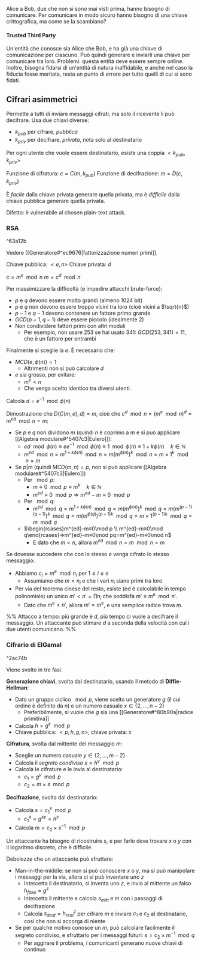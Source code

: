 Alice a Bob, due che non si sono mai visti prima, hanno bisogno di comunicare.
Per comunicare in modo sicuro hanno bisogno di una chiave crittografica, ma come se la scambiano?

#### Trusted Third Party

Un'entità che conosce sia Alice che Bob, e ha già una chiave di comunicazione per ciascuno.
Può quindi generare e inviarli una chiave per comunicare tra loro.
Problemi: questa entità deve essere sempre online. Inoltre, bisogna fidarsi di un'entità di natura inaffidabile, e anche nel caso la fiducia fosse meritata, resta un punto di errore per tutto quelli di cui si sono fidati.

## Cifrari asimmetrici

Permette a tutti di inviare messaggi cifrati, ma solo il ricevente li può decifrare.
Usa due chiavi diverse:
- $k_{pub}$ per cifrare, *pubblica*
- $k_{priv}$ per decifrare, *privata*, nota solo al destinatario

Per ogni utente che vuole essere destinatario, esiste una coppia $<k_{pub},k_{priv}>$

Funzione di cifratura: $c=C(m,k_{pub})$
Funzione di decifrazione: $m=D(c,k_{priv})$

È *facile* dalla chiave privata generare quella privata, ma è *difficile* dalla chiave pubblica generare quella privata.

Difetto: è vulnerabile al chosen plain-text attack.

### RSA

^63a12b

Vedere [[Generatore#^ec9676|fattorizzazione numeri primi]].

Chiave pubblica: $<e,n>$
Chiave privata: $d$

$c=m^e\mod n$
$m=c^d\mod n$

Per massimizzare la difficoltà (e impedire attacchi brute-force):
- $p$ e $q$ devono essere molto grandi (almeno 1024 bit)
- $p$ e $q$ non devono essere troppo vicini tra loro (cioè vicini a $\sqrt{n}$)
- $p-1$ e $q-1$ devono contenere un fattore primo grande
- $GCD(p-1,q-1)$ deve essere piccolo (idealmente 2)
- Non condividere fattori primi con altri moduli
	- Per esempio, non usare 253 se hai usato 341: $GCD(253,341)=11$, che è un fattore per entrambi

Finalmente si sceglie la $e$. È necessario che:
- $MCD(e,ϕ(n))=1$
	- Altrimenti non si può calcolare $d$
- $e$ sia grosso, per evitare:
	- $m^e<n$
	- Che venga scelto identico tra diversi utenti.

Calcola $d=e^{-1}\mod ϕ(n)$

Dimostrazione che $D(C(m, e), d)=m$, cioè che $c^d\mod n=(m^e\mod n)^d=m^{ed}\mod n=m$:
- Se $p$ e $q$ non dividono $m$ (quindi $n$ è coprimo a $m$ e si può applicare [[Algebra modulare#^5407c3|Eulero]]):
	- $ed\mod ϕ(n)≡ee^{-1}\mod ϕ(n)≡1\mod ϕ(n)≡1+kϕ(n) \quad k∈ℕ$
	- $m^{ed}\mod n=m^{1+kϕ(n)}\mod n=m(m^{ϕ(n)})^k\mod n=m×1^k\mod n=m$
- Se $p|m$ (quindi $MCD(m,n)=p$, non si può applicare [[Algebra modulare#^5407c3|Eulero]])
	- Per $\mod p$:
		- $m≡0\mod p≡m^k \quad k∈ℕ$
		- $m^{ed}≡0\mod p⇒m^{ed}-m≡0\mod p$
	- Per $\mod q$:
		- $m^{ed}\mod q=m^{1+kϕ(n)}\mod q=m(m^{ϕ(n)})^k\mod q=m(m^{(p-1)(q-1)})^k\mod q=m(m^{ϕ(q)})^{(p-1)k}\mod q=m×1^{(p-1)k}\mod q=m\mod q$
	- $\begin{rcases}m^{ed}-m≡0\mod p \\ m^{ed}-m≡0\mod q\end{rcases}⇒m^{ed}-m≡0\mod pq=m^{ed}-m≡0\mod n$
		- E dato che $m<n$, allora $m^{ed}\mod n=m\mod n=m$


Se dovesse succedere che con lo stesso $e$ venga cifrato lo stesso messaggio:
- Abbiamo $c_i=m^e\mod n_i$ per $1≤i≤e$
	- Assumiamo che $m<n_i$ e che i vari $n_i$ siano primi tra loro
- Per via del teorema cinese del resto, esiste (ed è calcolabile in tempo polinomiale) un unico $m'<n'=∏n_i$ che soddisfa $m'≡m^e\mod n'$.
	- Dato che $m^e<n'$, allora $m'=m^e$, e una semplice radice trova $m$.

%%
Attacco a tempo: più grande è $d$, più tempo ci vuole a decifrare il messaggio. Un attaccante può stimare $d$ a seconda della velocità con cui i due utenti comunicano.
%%

### Cifrario di ElGamal

^2ac74b

Viene svolto in tre fasi.

**Generazione chiavi**, svolta dal destinatario, usando il metodo di **Diffie-Hellman**:
- Dato un gruppo ciclico $\mod p$, viene scelto un generatore $g$ (il cui ordine è definito da $n$) e un numero casuale $x∈\{2,…,n-2\}$
	- Preferibilmente, si vuole che $g$ sia una [[Generatore#^80b90a|radice primitiva]]
- Calcola $h=g^x\mod p$
- Chiave pubblica: $<p,h,g,n>$, chiave privata: $x$

**Cifratura**, svolta dal mittente del messaggio $m$:
- Sceglie un numero casuale $y∈\{2,…,m-2\}$
- Calcola il *segreto condiviso* $s=h^y\mod p$
- Calcola le cifrature e le invia al destinatario:
	- $c_1=g^y\mod p$
	- $c_2=m×s\mod p$

**Decifrazione**, svolta dal destinatario:
- Calcola $s=c_1^x\mod p$
	- $c_1^x=g^{xy}=h^y$
- Calcola $m=c_2×s^{-1}\mod p$

Un attaccante ha bisogno di ricostruire $s$, e per farlo deve trovare $x$ o $y$ con il logaritmo discreto, che è difficile.

Debolezze che un attaccante può sfruttare:
- Man-in-the-middle: se non si può conoscere $x$ o $y$, ma si può manipolare i messaggi per la via, allora ci si può inventare uno $z$
	- Intercetta il destinatario, si inventa uno $z$, e invia al mittente un falso $h_{fake}=g^z$
	- Intercetta il mittente e calcola $s_{mitt}$ e $m$ con i passaggi di decifrazione
	- Calcola $s_{dest}=h_{real}^z$ per cifrare $m$ e inviare $c_1$ e $c_2$ al destinatario, così che non si accorga di niente
- Se per qualche motivo conosce un $m$, può calcolare facilmente il segreto condiviso, e sfruttarlo per i messaggi futuri: $s=c_2×m^{-1}\mod q$
	- Per aggirare il problema, i comunicanti generano nuove chiavi di continuo
